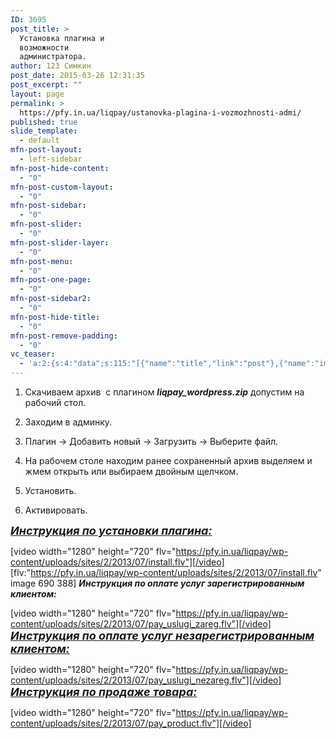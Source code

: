 ```yaml
---
ID: 3695
post_title: >
  Установка плагина и
  возможности
  администратора.
author: 123 Симкин
post_date: 2015-03-26 12:31:35
post_excerpt: ""
layout: page
permalink: >
  https://pfy.in.ua/liqpay/ustanovka-plagina-i-vozmozhnosti-admi/
published: true
slide_template:
  - default
mfn-post-layout:
  - left-sidebar
mfn-post-hide-content:
  - "0"
mfn-post-custom-layout:
  - "0"
mfn-post-sidebar:
  - "0"
mfn-post-slider:
  - "0"
mfn-post-slider-layer:
  - "0"
mfn-post-menu:
  - "0"
mfn-post-one-page:
  - "0"
mfn-post-sidebar2:
  - "0"
mfn-post-hide-title:
  - "0"
mfn-post-remove-padding:
  - "0"
vc_teaser:
  - 'a:2:{s:4:"data";s:115:"[{"name":"title","link":"post"},{"name":"image","image":"featured","link":"none"},{"name":"text","mode":"excerpt"}]";s:7:"bgcolor";s:0:"";}'
---
```

1. Скачиваем архив  с плагином <em><strong>liqpay_wordpress.zip</strong></em> допустим на рабочий стол.

1. Заходим в админку.

2. Плагин -&gt; Добавить новый -&gt; Загрузить -&gt; Выберите файл.

3. На рабочем столе находим ранее сохраненный архив выделяем и жмем открыть или выбираем двойным щелчком.

4. Установить.

5. Активировать.

<span style="font-size: large; text-decoration: underline;"><em><strong>Инструкция по установки плагина:</strong></em></span>

[video width="1280" height="720" flv="https://pfy.in.ua/liqpay/wp-content/uploads/sites/2/2013/07/install.flv"][/video]
[flv:"https://pfy.in.ua/liqpay/wp-content/uploads/sites/2/2013/07/install.flv" image 690 388]
<em><strong>Инструкция по оплате услуг зарегистрированным клиентом:</strong></em>

[video width="1280" height="720" flv="https://pfy.in.ua/liqpay/wp-content/uploads/sites/2/2013/07/pay_uslugi_zareg.flv"][/video]
<span style="font-size: large; text-decoration: underline;"><em><strong>Инструкция по оплате услуг незарегистрированным клиентом:</strong></em></span>

[video width="1280" height="720" flv="https://pfy.in.ua/liqpay/wp-content/uploads/sites/2/2013/07/pay_uslugi_nezareg.flv"][/video]
<span style="font-size: large; text-decoration: underline;"><em><strong>Инструкция по продаже товара:</strong></em></span>

[video width="1280" height="720" flv="https://pfy.in.ua/liqpay/wp-content/uploads/sites/2/2013/07/pay_product.flv"][/video]